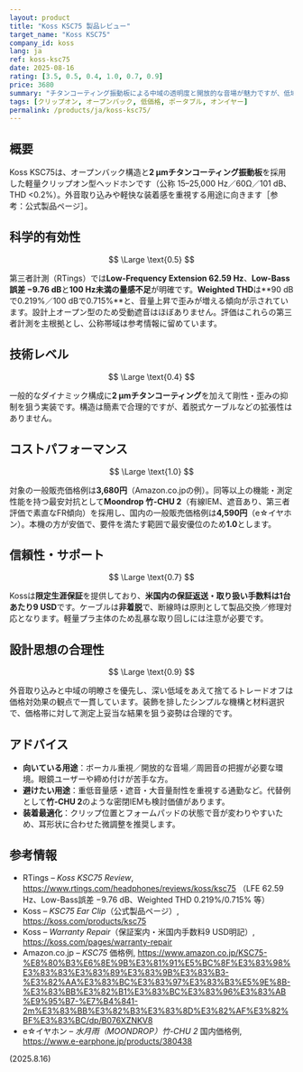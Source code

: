 ```yaml
---
layout: product
title: "Koss KSC75 製品レビュー"
target_name: "Koss KSC75"
company_id: koss
lang: ja
ref: koss-ksc75
date: 2025-08-16
rating: [3.5, 0.5, 0.4, 1.0, 0.7, 0.9]
price: 3680
summary: "チタンコーティング振動板による中域の透明度と開放的な音場が魅力ですが、低域拡張と高SPL時の歪みには明確な制約があるクリップオン型です。"
tags: [クリップオン, オープンバック, 低価格, ポータブル, オンイヤー]
permalink: /products/ja/koss-ksc75/
---
```


## 概要

Koss KSC75は、オープンバック構造と**2 µmチタンコーティング振動板**を採用した軽量クリップオン型ヘッドホンです（公称 15–25,000 Hz／60Ω／101 dB、THD <0.2%）。外音取り込みや軽快な装着感を重視する用途に向きます［参考：公式製品ページ］。

## 科学的有効性

$$ \Large \text{0.5} $$

第三者計測（RTings）では**Low-Frequency Extension 62.59 Hz**、**Low-Bass誤差 −9.76 dB**と**100 Hz未満の量感不足**が明確です。**Weighted THD**は**90 dBで0.219%／100 dBで0.715%**と、音量上昇で歪みが増える傾向が示されています。設計上オープン型のため受動遮音はほぼありません。評価はこれらの第三者計測を主根拠とし、公称帯域は参考情報に留めています。

## 技術レベル

$$ \Large \text{0.4} $$

一般的なダイナミック構成に**2 µmチタンコーティング**を加えて剛性・歪みの抑制を狙う実装です。構造は簡素で合理的ですが、着脱式ケーブルなどの拡張性はありません。

## コストパフォーマンス

$$ \Large \text{1.0} $$

対象の一般販売価格例は**3,680円**（Amazon.co.jpの例）。同等以上の機能・測定性能を持つ最安対抗として**Moondrop 竹-CHU 2**（有線IEM、遮音あり、第三者評価で素直なFR傾向）を採用し、国内の一般販売価格例は**4,590円**（e☆イヤホン）。本機の方が安価で、要件を満たす範囲で最安優位のため**1.0**とします。

## 信頼性・サポート

$$ \Large \text{0.7} $$

Kossは**限定生涯保証**を提供しており、**米国内の保証返送・取り扱い手数料は1台あたり9 USD**です。ケーブルは**非着脱**で、断線時は原則として製品交換／修理対応となります。軽量プラ主体のため乱暴な取り回しには注意が必要です。

## 設計思想の合理性

$$ \Large \text{0.9} $$

外音取り込みと中域の明瞭さを優先し、深い低域をあえて捨てるトレードオフは価格対効果の観点で一貫しています。装飾を排したシンプルな機構と材料選択で、価格帯に対して測定上妥当な結果を狙う姿勢は合理的です。

## アドバイス

- **向いている用途**：ボーカル重視／開放的な音場／周囲音の把握が必要な環境。眼鏡ユーザーや締め付けが苦手な方。
- **避けたい用途**：重低音量感・遮音・大音量耐性を重視する通勤など。代替例として**竹-CHU 2**のような密閉IEMも検討価値があります。
- **装着最適化**：クリップ位置とフォームパッドの状態で音が変わりやすいため、耳形状に合わせた微調整を推奨します。

## 参考情報

- RTings – *Koss KSC75 Review*, https://www.rtings.com/headphones/reviews/koss/ksc75 （LFE 62.59 Hz、Low-Bass誤差 −9.76 dB、Weighted THD 0.219%/0.715% 等）
- Koss – *KSC75 Ear Clip*（公式製品ページ）, https://koss.com/products/ksc75
- Koss – *Warranty Repair*（保証案内・米国内手数料9 USD明記）, https://koss.com/pages/warranty-repair
- Amazon.co.jp – *KSC75* 価格例, https://www.amazon.co.jp/KSC75-%E8%80%B3%E6%8E%9B%E3%81%91%E5%BC%8F%E3%83%98%E3%83%83%E3%83%89%E3%83%9B%E3%83%B3-%E3%82%AA%E3%83%BC%E3%83%97%E3%83%B3%E5%9E%8B-%E3%83%BB%E3%82%B1%E3%83%BC%E3%83%96%E3%83%AB%E9%95%B7-%E7%B4%841-2m%E3%83%BB%E3%82%B3%E3%83%8D%E3%82%AF%E3%82%BF%E3%83%BC/dp/B076XZNKV8
- e☆イヤホン – *水月雨（MOONDROP）竹-CHU 2* 国内価格例, https://www.e-earphone.jp/products/380438

(2025.8.16)

